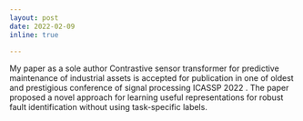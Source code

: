 ```yaml
---
layout: post
date: 2022-02-09
inline: true

---
```


My paper as a sole author Contrastive sensor transformer for predictive maintenance of industrial assets is accepted for publication in one of oldest and prestigious conference of signal processing ICASSP 2022 . The paper proposed a novel approach for learning useful representations for robust fault identification without using task-specific labels.

